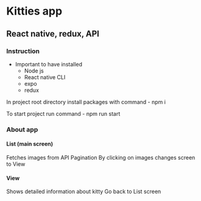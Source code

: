 # Kitties app
## React native, redux, API

### Instruction
* Important to have installed
    * Node js
    * React native CLI
    * expo
    * redux

In project root directory install packages with command - npm i

To start project
run command - npm run start

### About app

#### List (main screen)

Fetches images from API
Pagination
By clicking on images changes screen to View

#### View

Shows detailed information about kitty
Go back to List screen